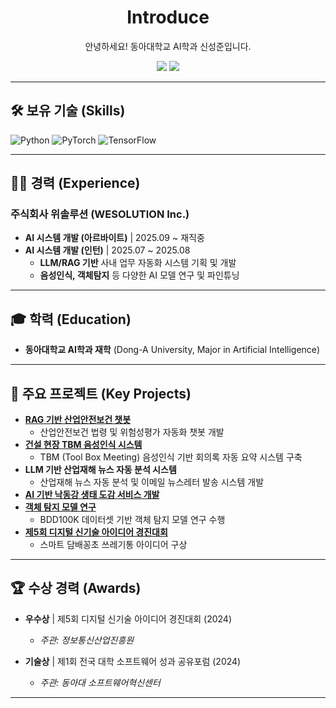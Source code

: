 <div align="center">
<h1> Introduce</h1>
</div>

<div align="center">
<p>안녕하세요! 동아대학교 AI학과 신성준입니다.</p>
<a href="mailto:cyd1642@naver.com"><img src="https://img.shields.io/badge/Email-cyd1642%40naver.com-D14836?style=flat-square&logo=Gmail&logoColor=white"/></a>
<a href="https://github.com/tls5657"><img src="https://img.shields.io/badge/GitHub-tls5657-181717?style=flat-square&logo=GitHub&logoColor=white"/></a>
</div>

---

## 🛠️ 보유 기술 (Skills)
![Python](https://img.shields.io/badge/Python-3776AB?style=flat-square&logo=python&logoColor=white)
![PyTorch](https://img.shields.io/badge/PyTorch-EE4C2C?style=flat-square&logo=pytorch&logoColor=white)
![TensorFlow](https://img.shields.io/badge/TensorFlow-FF6F00?style=flat-square&logo=tensorflow&logoColor=white)

---

## 👨‍💻 경력 (Experience)

### 주식회사 위솔루션 (WESOLUTION Inc.)

* **AI 시스템 개발 (아르바이트)** | 2025.09 ~ 재직중
* **AI 시스템 개발 (인턴)** | 2025.07 ~ 2025.08
    * **LLM/RAG 기반** 사내 업무 자동화 시스템 기획 및 개발
    * **음성인식, 객체탐지** 등 다양한 AI 모델 연구 및 파인튜닝

---

## 🎓 학력 (Education)

* **동아대학교 AI학과 재학** (Dong-A University, Major in Artificial Intelligence)

---

## 🚀 주요 프로젝트 (Key Projects)

* **[RAG 기반 산업안전보건 챗봇](https://github.com/tls5657/WESOLUTION_RAG_LLM)**
    * 산업안전보건 법령 및 위험성평가 자동화 챗봇 개발
* **[건설 현장 TBM 음성인식 시스템](https://github.com/tls5657/WESOLUTION-TBM-Summarizer)**
    * TBM (Tool Box Meeting) 음성인식 기반 회의록 자동 요약 시스템 구축
* **LLM 기반 산업재해 뉴스 자동 분석 시스템**
    * 산업재해 뉴스 자동 분석 및 이메일 뉴스레터 발송 시스템 개발
* **[AI 기반 낙동강 생태 도감 서비스 개발](https://github.com/tls5657/my-files/blob/dee1e0b483851b4f79a92609c6d02a2bfc99c5aa/%EC%84%B1%EA%B3%BC%EA%B3%B5%EC%9C%A0%ED%8F%AC%EB%9F%BC_2024.pdf)**
* **[객체 탐지 모델 연구](https://github.com/tls5657/Object-Detection-Research)**
    * BDD100K 데이터셋 기반 객체 탐지 모델 연구 수행
* **[제5회 디지털 신기술 아이디어 경진대회](https://github.com/tls5657/myfiles/blob/ff68a353e2ff77a1e0a914f4654fefb106e4e190/2024%20%EB%94%94%EC%A7%80%ED%84%B8%EC%8B%A0%EA%B8%B0%EC%88%A0%EC%95%84%EC%9D%B4%EB%94%94%EC%96%B4%EA%B2%BD%EC%A7%84%EB%8C%80%ED%9A%8C.jpg)**
    * 스마트 담배꽁초 쓰레기통 아이디어 구상
   

---

## 🏆 수상 경력 (Awards)
* **우수상** | 제5회 디지털 신기술 아이디어 경진대회 (2024)
    * *주관: 정보통신산업진흥원*
      
* **기술상** | 제1회 전국 대학 소프트웨어 성과 공유포럼 (2024)
    * *주관: 동아대 소프트웨어혁신센터*

---
